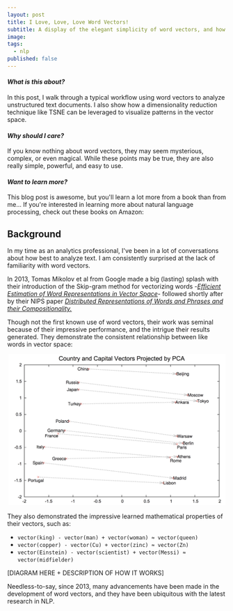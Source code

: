 ```yaml
---
layout: post
title: I Love, Love, Love Word Vectors!
subtitle: A display of the elegant simplicity of word vectors, and how to use them
image:
tags:
  - nlp
published: false
---
```


#### *What is this about?*
In this post, I walk through a typical workflow using word vectors to analyze unstructured text documents. I also show how a dimensionality reduction technique like TSNE can be leveraged to visualize patterns in the vector space.  
#### *Why should I care?*
If you know nothing about word vectors, they may seem mysterious, complex, or even magical. While these points may be true, they are also really simple, powerful, and easy to use.
#### *Want to learn more?*
This blog post is awesome, but you'll learn a lot more from a book than from me... If you're interested in learning more about natural language processing, check out these books on Amazon:

## Background
In my time as an analytics professional, I've been in a lot of conversations about how best to analyze text. I am consistently surprised at the lack of familiarity with word vectors.

In 2013, Tomas Mikolov et al from Google made a big (lasting) splash with their introduction of the Skip-gram method for vectorizing words -*[Efficient Estimation of Word Representations in
Vector Space](https://arxiv.org/pdf/1301.3781.pdf)*- followed shortly after by their NIPS paper *[Distributed Representations of Words and Phrases and their Compositionality. ](https://papers.nips.cc/paper/5021-distributed-representations-of-words-and-phrases-and-their-compositionality.pdf)*

Though not the first known use of word vectors, their work was seminal because of their impressive performance, and the intrigue their results generated. They demonstrate the consistent relationship between like words in vector space:

<p align="center">
    <img src="../img/posts/word-vectors/country_capital.png" width="500">
</p>

They also demonstrated the impressive learned mathematical properties of their vectors, such as:
* `vector(king) - vector(man) + vector(woman) ≈ vector(queen)`
* `vector(copper) - vector(Cu) + vector(zinc) ≈ vector(Zn)`
* `vector(Einstein) - vector(scientist) + vector(Messi) ≈ vector(midfielder)`

[DIAGRAM HERE + DESCRIPTION OF HOW IT WORKS]

Needless-to-say, since 2013, many advancements have been made in the development of word vectors, and they have been ubiquitous with the latest research in NLP.
